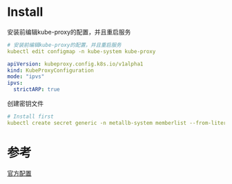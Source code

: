 # Install

安装前编辑kube-proxy的配置，并且重启服务

```yaml
# 安装前编辑kube-proxy的配置，并且重启服务
kubectl edit configmap -n kube-system kube-proxy

apiVersion: kubeproxy.config.k8s.io/v1alpha1
kind: KubeProxyConfiguration
mode: "ipvs"
ipvs:
  strictARP: true
```

创建密钥文件
```yaml
# Install first
kubectl create secret generic -n metallb-system memberlist --from-literal=secretkey="$(openssl rand -base64 128)"
```

# 参考

[官方配置](https://metallb.universe.tf/configuration/)